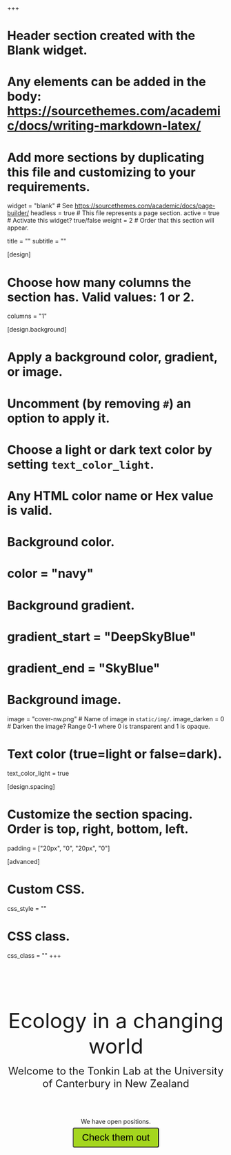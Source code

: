 +++
# Header section created with the Blank widget.
# Any elements can be added in the body: https://sourcethemes.com/academic/docs/writing-markdown-latex/
# Add more sections by duplicating this file and customizing to your requirements.

widget = "blank"  # See https://sourcethemes.com/academic/docs/page-builder/
headless = true  # This file represents a page section.
active = true  # Activate this widget? true/false
weight = 2  # Order that this section will appear.

title = ""
subtitle = ""

[design]
  # Choose how many columns the section has. Valid values: 1 or 2.
  columns = "1"

[design.background]
  # Apply a background color, gradient, or image.
  #   Uncomment (by removing `#`) an option to apply it.
  #   Choose a light or dark text color by setting `text_color_light`.
  #   Any HTML color name or Hex value is valid.

  # Background color.
  # color = "navy"
  
  # Background gradient.
  # gradient_start = "DeepSkyBlue"
  # gradient_end = "SkyBlue"
  
  # Background image.
  image = "cover-nw.png"  # Name of image in `static/img/`.
  image_darken = 0  # Darken the image? Range 0-1 where 0 is transparent and 1 is opaque.

  # Text color (true=light or false=dark).
  text_color_light = true

[design.spacing]
  # Customize the section spacing. Order is top, right, bottom, left.
  padding = ["20px", "0", "20px", "0"]

[advanced]
 # Custom CSS. 
 css_style = ""
 
 # CSS class.
 css_class = ""
+++

<br>
<br>
<br>
<br>
<br>
<p style="text-align:center"><font size="7">Ecology in a changing world</font></p>
<p style="text-align:center"><font size="5">Welcome to the Tonkin Lab at the University of Canterbury in New Zealand</font></p>
<br>
<br>
<br>
<!-- <br> -->
<!-- <br> -->

<div style="text-align: center">
We have open positions.<br>
<a href="/opportunities">
<button style="background-color:#a4d61e; margin-top:6px; margin-bottom:16px; border-radius:4px; font-size:1.6em; padding:8px 20px; float:none !important; text-shadow:0 1px 1px rgba(0,0,0,0.2)">
Check them out
</button>
</a>
</div>

<!-- <p style="text-align:center"><font size="6">How do ecological populations and communities vary in space and time?</font></p> -->
<!-- <p style="text-align:center"><font size="6">... and how can we prepare them for an uncertain future?</font></p> -->
